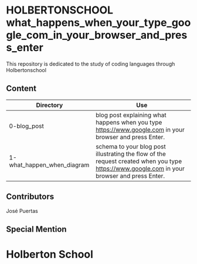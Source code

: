 # HOLBERTONSCHOOL what_happens_when_your_type_google_com_in_your_browser_and_press_enter

This repository is dedicated to the study of coding languages through Holbertonschool

## Content

|Directory|Use|
|---------|---------------------------|
|0-blog_post|blog post explaining what happens when you type https://www.google.com in your browser and press Enter.|
|1-what_happen_when_diagram|schema to your blog post illustrating the flow of the request created when you type https://www.google.com in your browser and press Enter.|



## Contributors

José Puertas

## Special Mention

# Holberton School